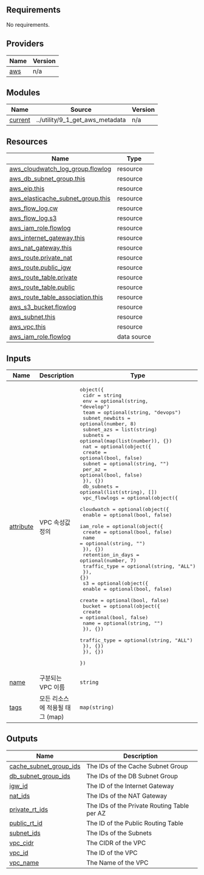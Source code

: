 <!-- BEGIN_TF_DOCS -->
## Requirements

No requirements.

## Providers

| Name | Version |
|------|---------|
| <a name="provider_aws"></a> [aws](#provider\_aws) | n/a |

## Modules

| Name | Source | Version |
|------|--------|---------|
| <a name="module_current"></a> [current](#module\_current) | ../utility/9_1_get_aws_metadata | n/a |

## Resources

| Name | Type |
|------|------|
| [aws_cloudwatch_log_group.flowlog](https://registry.terraform.io/providers/hashicorp/aws/latest/docs/resources/cloudwatch_log_group) | resource |
| [aws_db_subnet_group.this](https://registry.terraform.io/providers/hashicorp/aws/latest/docs/resources/db_subnet_group) | resource |
| [aws_eip.this](https://registry.terraform.io/providers/hashicorp/aws/latest/docs/resources/eip) | resource |
| [aws_elasticache_subnet_group.this](https://registry.terraform.io/providers/hashicorp/aws/latest/docs/resources/elasticache_subnet_group) | resource |
| [aws_flow_log.cw](https://registry.terraform.io/providers/hashicorp/aws/latest/docs/resources/flow_log) | resource |
| [aws_flow_log.s3](https://registry.terraform.io/providers/hashicorp/aws/latest/docs/resources/flow_log) | resource |
| [aws_iam_role.flowlog](https://registry.terraform.io/providers/hashicorp/aws/latest/docs/resources/iam_role) | resource |
| [aws_internet_gateway.this](https://registry.terraform.io/providers/hashicorp/aws/latest/docs/resources/internet_gateway) | resource |
| [aws_nat_gateway.this](https://registry.terraform.io/providers/hashicorp/aws/latest/docs/resources/nat_gateway) | resource |
| [aws_route.private_nat](https://registry.terraform.io/providers/hashicorp/aws/latest/docs/resources/route) | resource |
| [aws_route.public_igw](https://registry.terraform.io/providers/hashicorp/aws/latest/docs/resources/route) | resource |
| [aws_route_table.private](https://registry.terraform.io/providers/hashicorp/aws/latest/docs/resources/route_table) | resource |
| [aws_route_table.public](https://registry.terraform.io/providers/hashicorp/aws/latest/docs/resources/route_table) | resource |
| [aws_route_table_association.this](https://registry.terraform.io/providers/hashicorp/aws/latest/docs/resources/route_table_association) | resource |
| [aws_s3_bucket.flowlog](https://registry.terraform.io/providers/hashicorp/aws/latest/docs/resources/s3_bucket) | resource |
| [aws_subnet.this](https://registry.terraform.io/providers/hashicorp/aws/latest/docs/resources/subnet) | resource |
| [aws_vpc.this](https://registry.terraform.io/providers/hashicorp/aws/latest/docs/resources/vpc) | resource |
| [aws_iam_role.flowlog](https://registry.terraform.io/providers/hashicorp/aws/latest/docs/data-sources/iam_role) | data source |

## Inputs

| Name | Description | Type | Default | Required |
|------|-------------|------|---------|:--------:|
| <a name="input_attribute"></a> [attribute](#input\_attribute) | VPC 속성값 정의 | <pre>object({<br>    cidr           = string<br>    env            = optional(string, "develop")<br>    team           = optional(string, "devops")<br>    subnet_newbits = optional(number, 8)<br>    subnet_azs     = list(string)<br>    subnets        = optional(map(list(number)), {})<br>    nat = optional(object({<br>      create = optional(bool, false)<br>      subnet = optional(string, "")<br>      per_az = optional(bool, false)<br>    }), {})<br>    db_subnets = optional(list(string), [])<br>    vpc_flowlogs = optional(object({<br>      cloudwatch = optional(object({<br>        enable = optional(bool, false)<br>        iam_role = optional(object({<br>          create = optional(bool, false)<br>          name   = optional(string, "")<br>        }), {})<br>        retention_in_days = optional(number, 7)<br>        traffic_type      = optional(string, "ALL")<br>      }), {})<br>      s3 = optional(object({<br>        enable = optional(bool, false)<br>        create = optional(bool, false)<br>        bucket = optional(object({<br>          create = optional(bool, false)<br>          name   = optional(string, "")<br>        }), {})<br>        traffic_type = optional(string, "ALL")<br>      }), {})<br>    }), {})<br>  })</pre> | n/a | yes |
| <a name="input_name"></a> [name](#input\_name) | 구분되는 VPC 이름 | `string` | n/a | yes |
| <a name="input_tags"></a> [tags](#input\_tags) | 모든 리소스에 적용될 태그 (map) | `map(string)` | `{}` | no |

## Outputs

| Name | Description |
|------|-------------|
| <a name="output_cache_subnet_group_ids"></a> [cache\_subnet\_group\_ids](#output\_cache\_subnet\_group\_ids) | The IDs of the Cache Subnet Group |
| <a name="output_db_subnet_group_ids"></a> [db\_subnet\_group\_ids](#output\_db\_subnet\_group\_ids) | The IDs of the DB Subnet Group |
| <a name="output_igw_id"></a> [igw\_id](#output\_igw\_id) | The ID of the Internet Gateway |
| <a name="output_nat_ids"></a> [nat\_ids](#output\_nat\_ids) | The IDs of the NAT Gateway |
| <a name="output_private_rt_ids"></a> [private\_rt\_ids](#output\_private\_rt\_ids) | The IDs of the Private Routing Table per AZ |
| <a name="output_public_rt_id"></a> [public\_rt\_id](#output\_public\_rt\_id) | The ID of the Public Routing Table |
| <a name="output_subnet_ids"></a> [subnet\_ids](#output\_subnet\_ids) | The IDs of the Subnets |
| <a name="output_vpc_cidr"></a> [vpc\_cidr](#output\_vpc\_cidr) | The CIDR of the VPC |
| <a name="output_vpc_id"></a> [vpc\_id](#output\_vpc\_id) | The ID of the VPC |
| <a name="output_vpc_name"></a> [vpc\_name](#output\_vpc\_name) | The Name of the VPC |
<!-- END_TF_DOCS -->
